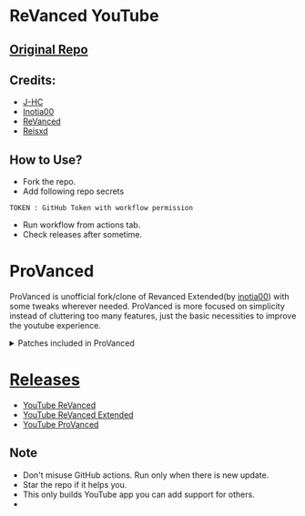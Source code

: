 # ReVanced YouTube

## [Original Repo](https://github.com/j-hc/revanced-magisk-module)

## Credits:  
* [J-HC](https://github.com/j-hc)
* [Inotia00](https://github.com/inotia00)
* [ReVanced](https://github.com/revanced)
* [Reisxd](https://github.com/reisxd)

## How to Use?
* Fork the repo.
* Add following repo secrets
```
TOKEN : GitHub Token with workflow permission
```
* Run workflow from actions tab.
* Check releases after sometime.

# ProVanced
ProVanced is unofficial fork/clone of Revanced Extended(by [inotia00](https://github.com/inotia00/ReVanced_Extended)) with some tweaks wherever needed. ProVanced is more focused on simplicity instead of cluttering too many features, just the basic necessities to improve the youtube experience.

<details>
<summary>Patches included in ProVanced</summary> 

  |  Patch |  Description | 
  |:--------:|:---------------------:| 
  | `change-homepage` | Change home page to subscription feed. | 
  | `custom-video-speed` | Adds more video speed options. | 
  | `default-video-quality` | Adds ability to set default video quality settings. | 
  | `default-video-speed` | Adds ability to set default video speed settings. | 
  | `disable-haptic-feedback` | Disable haptic feedback when swiping. | 
  | `disable-startup-shorts-player` | Disables playing YouTube Shorts when launching YouTube. | 
  | `enable-minimized-playback` | Enables minimized and background playback. | 
  | `enable-old-quality-layout` | Enables the original quality flyout menu. | 
  | `enable-open-links-directly` | Skips over redirection URLs to external links. | 
  | `enable-seekbar-tapping` | Enables tap-to-seek on the seekbar of the video player. | 
  | `force-premium-heading` | Forces premium heading on the home screen. | 
  | `hide-autoplay-button` | Hides the autoplay button in the video player. | 
  | `hide-button-container` | Adds the options to hide action buttons under a video. | 
  | `hide-captions-button` | Hides the captions button in the video player. | 
  | `hide-cast-button` | Hides the cast button in the video player. | 
  | `hide-channel-watermark` | Hides creator's watermarks on videos. | 
  | `hide-general-ads` | Removes general ads. | 
  | `hide-info-cards` | Hides info-cards in videos. | 
  | `hide-mix-playlists` | Removes mix playlists from home feed and video player. | 
  | `hide-navigation-buttons` | Adds options to hide or change navigation buttons. | 
  | `hide-video-ads` | Removes ads in the video player. | 
  | `microg-support` | Allows ProVanced to run without root with MicroG. | 
  | `optimize-resource` | Removes duplicate resources from YouTube. | 
  | `return-youtube-dislike` | Shows the dislikes using Return YouTube Dislike API. | 
  | `sponsorblock` | Integrates SponsorBlock which allows skipping video segments. | 
  | `swipe-controls` | Adds volume and brightness swipe controls. | 
  | `translations` | Add translations for YouTube. |
  | `Spoof player parameters` | Adds options to spoof player parameters to prevent playback issues. |
  | `Hide feed flyout panel` | Adds the ability to hide feed flyout panel components using a custom filter. | 
  | `Sanitize sharing links` | Adds an option to remove tracking query parameters from URLs when sharing links. |
</details>

# [Releases](https://github.com/rahulkhatri137/revanced-yt-builder/releases)
* [YouTube ReVanced](https://github.com/revanced/)
* [YouTube ReVanced Extended](https://github.com/inotia00/revanced-extended/)
* [YouTube ProVanced](https://github.com/rahulkhatri137/revanced-yt-builder#ProVanced)

## Note
* Don't misuse GitHub actions. Run only when there is new update.
* Star the repo if it helps you.
* This only builds YouTube app you can add support for others.
* 
